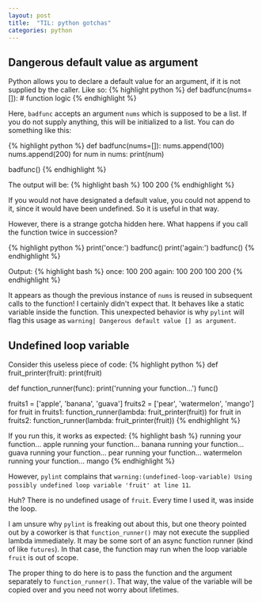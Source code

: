 ```yaml
---
layout: post
title:  "TIL: python gotchas"
categories: python
---
```


## Dangerous default value as argument
Python allows you to declare a default value for an argument, if it is not supplied by the caller. Like so:
{% highlight python %}
def badfunc(nums=[]):
    # function logic
{% endhighlight %}

Here, `badfunc` accepts an argument `nums` which is supposed to be a list. If you do not supply anything, this will be initialized to a list. You can do something like this:

{% highlight python %}
def badfunc(nums=[]):
    nums.append(100)
    nums.append(200)
    for num in nums:
        print(num)

badfunc()
{% endhighlight %}

The output will be:
{% highlight bash %}
100
200
{% endhighlight %}

If you would not have designated a default value, you could not append to it, since it would have been undefined. So it is useful in that way.

However, there is a strange gotcha hidden here. What happens if you call the function twice in succession?

{% highlight python %}
print('once:')
badfunc()
print('again:')
badfunc()
{% endhighlight %}

Output:
{% highlight bash %}
once:
100
200
again:
100
200
100
200
{% endhighlight %}

It appears as though the previous instance of `nums` is reused in subsequent calls to the function! I certainly didn't expect that. It behaves like a static variable inside the function. This unexpected behavior is why `pylint` will flag this usage as `warning| Dangerous default value [] as argument`.

## Undefined loop variable
Consider this useless piece of code:
{% highlight python %}
def fruit_printer(fruit):
    print(fruit)

def function_runner(func):
    print('running your function...')
    func()

fruits1 = ['apple', 'banana', 'guava']
fruits2 = ['pear', 'watermelon', 'mango']
for fruit in fruits1:
    function_runner(lambda: fruit_printer(fruit))
for fruit in fruits2:
    function_runner(lambda: fruit_printer(fruit))
{% endhighlight %}

If you run this, it works as expected:
{% highlight bash %}
running your function...
apple
running your function...
banana
running your function...
guava
running your function...
pear
running your function...
watermelon
running your function...
mango
{% endhighlight %}

However, `pylint` complains that `warning:(undefined-loop-variable) Using possibly undefined loop variable 'fruit' at line 11`.

Huh? There is no undefined usage of `fruit`. Every time I used it, was inside the loop.

I am unsure why `pylint` is freaking out about this, but one theory pointed out by a coworker is that `function_runner()` may not execute the supplied lambda immediately. It may be some sort of an async function runner (kind of like `futures`). In that case, the function may run when the loop variable `fruit` is out of scope.

The proper thing to do here is to pass the function and the argument separately to `function_runner()`. That way, the value of the variable will be copied over and you need not worry about lifetimes.